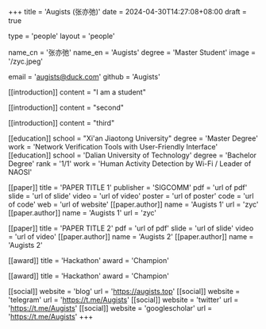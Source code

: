 +++
title = 'Augists (张亦弛)'
date = 2024-04-30T14:27:08+08:00
draft = true

type = 'people'
layout = 'people'

name_cn = '张亦弛'
name_en = 'Augists'
degree = 'Master Student'
image = '/zyc.jpeg'

email = 'augists@duck.com'
github = 'Augists'

[[introduction]]
    content = "I am a student"

[[introduction]]
    content = "second"

[[introduction]]
    content = "third"

[[education]]
    school = "Xi'an Jiaotong University"
    degree = 'Master Degree'
    work = 'Network Verification Tools with User-Friendly Interface'
[[education]]
    school = 'Dalian University of Technology'
    degree = 'Bachelor Degree'
    rank = '1/1'
    work = 'Human Activity Detection by Wi-Fi / Leader of NAOSI'

[[paper]]
    title = 'PAPER TITLE 1'
    publisher = 'SIGCOMM'
    pdf = 'url of pdf'
    slide = 'url of slide'
    video = 'url of video'
    poster = 'url of poster'
    code = 'url of code'
    web = 'url of website'
    [[paper.author]]
        name = 'Augists 1'
        url = 'zyc'
    [[paper.author]]
        name = 'Augists 1'
        url = 'zyc'

[[paper]]
    title = 'PAPER TITLE 2'
    pdf = 'url of pdf'
    slide = 'url of slide'
    video = 'url of video'
    [[paper.author]]
        name = 'Augists 2'
    [[paper.author]]
        name = 'Augists 2'

[[award]]
    title = 'Hackathon'
    award = 'Champion'

[[award]]
    title = 'Hackathon'
    award = 'Champion'

[[social]]
    website = 'blog'
    url = 'https://augists.top'
[[social]]
    website = 'telegram'
    url = 'https://t.me/Augists'
[[social]]
    website = 'twitter'
    url = 'https://t.me/Augists'
[[social]]
    website = 'googlescholar'
    url = 'https://t.me/Augists'
+++
